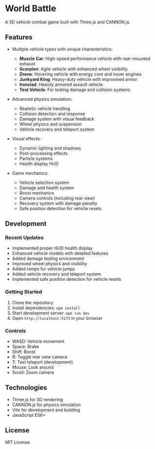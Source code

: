 # World Battle

A 3D vehicle combat game built with Three.js and CANNON.js.

## Features

- Multiple vehicle types with unique characteristics:
  - **Muscle Car**: High-speed performance vehicle with rear-mounted exhaust
  - **Scorpion**: Agile vehicle with enhanced wheel visibility
  - **Drone**: Hovering vehicle with energy core and hover engines
  - **Junkyard King**: Heavy-duty vehicle with improvised armor
  - **Ironclad**: Heavily armored assault vehicle
  - **Test Vehicle**: For testing damage and collision systems

- Advanced physics simulation:
  - Realistic vehicle handling
  - Collision detection and response
  - Damage system with visual feedback
  - Wheel physics and suspension
  - Vehicle recovery and teleport system

- Visual effects:
  - Dynamic lighting and shadows
  - Post-processing effects
  - Particle systems
  - Health display HUD

- Game mechanics:
  - Vehicle selection system
  - Damage and health system
  - Boost mechanics
  - Camera controls (including rear view)
  - Recovery system with damage penalty
  - Safe position detection for vehicle resets

## Development

### Recent Updates
- Implemented proper HUD health display
- Enhanced vehicle models with detailed features
- Added damage testing environment
- Improved wheel physics and visibility
- Added ramps for vehicle jumps
- Added vehicle recovery and teleport system
- Implemented safe position detection for vehicle resets

### Getting Started

1. Clone the repository
2. Install dependencies: `npm install`
3. Start development server: `npm run dev`
4. Open `http://localhost:5173` in your browser

### Controls

- WASD: Vehicle movement
- Space: Brake
- Shift: Boost
- R: Toggle rear view camera
- T: Test teleport (development)
- Mouse: Look around
- Scroll: Zoom camera

## Technologies

- Three.js for 3D rendering
- CANNON.js for physics simulation
- Vite for development and building
- JavaScript ES6+

## License

MIT License 